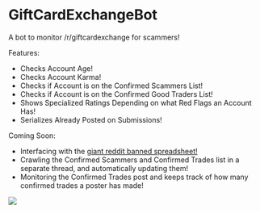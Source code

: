 GiftCardExchangeBot
===================

A bot to monitor /r/giftcardexchange for scammers!

Features:

* Checks Account Age!
* Checks Account Karma!
* Checks if Account is on the Confirmed Scammers List!
* Checks if Account is on the Confirmed Good Traders List!
* Shows Specialized Ratings Depending on what Red Flags an Account Has!
* Serializes Already Posted on Submissions!

Coming Soon:

* Interfacing with the [giant reddit banned spreadsheet!](https://docs.google.com/spreadsheet/ccc?key=0AiFZyanaAvZDdHdyS0dQMnRSY01HVWYzSldTaGowbXc#gid=0)
* Crawling the Confirmed Scammers and Confirmed Trades list in a separate thread, and automatically updating them!
* Monitoring the Confirmed Trades post and keeps track of how many confirmed trades a poster has made!

[<img src="https://www.paypalobjects.com/en_US/i/btn/btn_donateCC_LG.gif">](https://www.paypal.com/cgi-bin/webscr?cmd=_s-xclick&hosted_button_id=TGRE7G6ASVFVS)